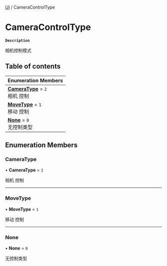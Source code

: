 [UI](../modules/UI.UI.md) / CameraControlType

# CameraControlType <Badge type="tip" text="Enumeration" />

**`Description`**

相机控制模式

## Table of contents

| Enumeration Members |
| :-----|
| **[CameraType](UI.UI.CameraControlType.md#cameratype)** = ``2`` <br> 相机  控制|
| **[MoveType](UI.UI.CameraControlType.md#movetype)** = ``1`` <br> 移动 控制|
| **[None](UI.UI.CameraControlType.md#none)** = ``0`` <br> 无控制类型|

## Enumeration Members

### CameraType

• **CameraType** = ``2``

相机  控制

___

### MoveType

• **MoveType** = ``1``

移动 控制

___

### None

• **None** = ``0``

无控制类型
